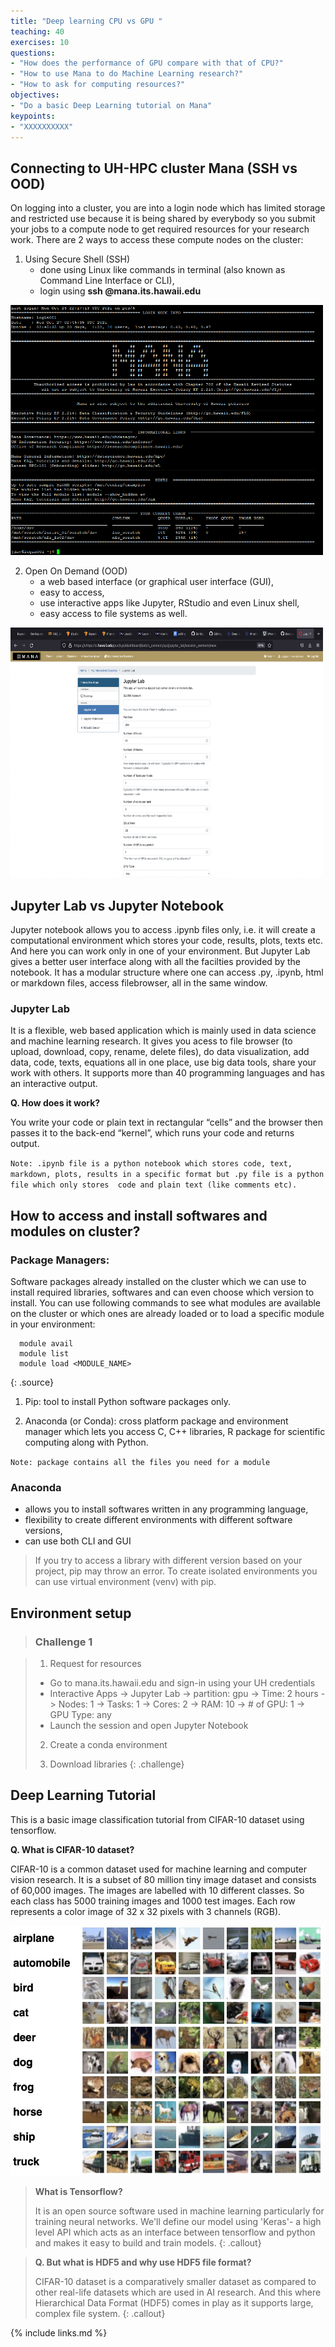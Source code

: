 ```yaml
---
title: "Deep learning CPU vs GPU "
teaching: 40
exercises: 10
questions:
- "How does the performance of GPU compare with that of CPU?"
- "How to use Mana to do Machine Learning research?"
- "How to ask for computing resources?"
objectives:
- "Do a basic Deep Learning tutorial on Mana"
keypoints:
- "XXXXXXXXXX" 
---
```


## Connecting to UH-HPC cluster Mana (SSH vs OOD)

On logging into a cluster, you are into a login node which has limited storage and restricted use because it is being shared by everybody so you submit your jobs to a compute node to get required resources for your research work. There are 2 ways to access these compute nodes on the cluster:
1. Using Secure Shell (SSH)
   - done using Linux like commands in terminal (also known as Command Line Interface or CLI),
   - login using **ssh <username>@mana.its.hawaii.edu**
  
  <img src="../fig/CLI.png" width="500" height="400">
  
2. Open On Demand (OOD)
   - a web based interface (or graphical user interface (GUI),
   - easy to access,
   - use interactive apps like Jupyter, RStudio and even Linux shell,
   - easy access to file systems as well.
  
 <img src="../fig/MANA.png" width="500" height="400">
                                             
  
## Jupyter Lab vs Jupyter Notebook

Jupyter notebook allows you to access .ipynb files only, i.e. it will create a computational environment which stores your code, results, plots, texts etc. And here you can work only in one of your environment. But Jupyter Lab gives a better user interface along with all the facilties provided by the notebook. It has a modular structure where one can access .py, .ipynb, html or markdown files, access filebrowser, all in the same window. 
  
### Jupyter Lab
It is a flexible, web based application which is mainly used in data science and machine learning research. It gives you acess to file browser (to upload, download, copy, rename, delete files), do data visualization, add data, code, texts, equations all in one place, use big data tools, share your work with others. It supports more than 40 programming languages and has an interactive output. 
  
**Q. How does it work?**
  
You write your code or plain text in rectangular “cells” and the browser then passes it to the back-end “kernel”, which runs your code and returns output.

`Note: .ipynb file is a python notebook which stores code, text, markdown, plots, results in a specific format but .py file is a python file which only stores 
 code and plain text (like comments etc).`  
  
## How to access and install softwares and modules on cluster?
  
### Package Managers:
Software packages already installed on the cluster which we can use to install required libraries, softwares and can even choose which version to install.
You can use following commands to see what modules are available on the cluster or which ones are already loaded or to load a specific module in your environment:

~~~
  module avail
  module list 
  module load <MODULE_NAME>
~~~
{: .source}
  
1. Pip: tool to install Python software packages only. 

2. Anaconda (or Conda): cross platform package and environment manager which lets you access C, C++ libraries, R package for scientific computing along with Python.
  
`Note: package contains all the files you need for a module`  

### Anaconda
- allows you to install softwares written in any programming language,
- flexibility to create different environments with different software versions,
- can use both CLI and GUI
  
> If you try to access a library with different version based on your project, pip may throw an error. To create isolated environments you can use virtual environment (venv) with pip.
  
## Environment setup

> ### **Challenge 1**
  
> 1. Request for resources
>
> * Go to mana.its.hawaii.edu and sign-in using your UH credentials  
> * Interactive Apps -> Jupyter Lab -> partition: gpu -> Time: 2 hours -> Nodes: 1 -> Tasks: 1 -> Cores: 2 -> RAM: 10 -> # of GPU: 1 -> GPU Type: any
> * Launch the session and open Jupyter Notebook
>  
> 2. Create a conda environment
>  
> 3. Download libraries
{: .challenge} 
  
## Deep Learning Tutorial

This is a basic image classification tutorial from CIFAR-10 dataset using tensorflow. 
  
**Q. What is CIFAR-10 dataset?**
  
CIFAR-10 is a common dataset used for machine learning and computer vision research. It is a subset of 80 million tiny image dataset and consists of 60,000 images. The images are labelled with 10 different classes. So each class has 5000 training images and 1000 test images. Each row represents a color image of 32 x 32 pixels with 3 channels (RGB).   
  
 <img src="../fig/CIFAR-10.jpg" width="500" height="400">
 
> **What is Tensorflow?** 
>
> It is an open source software used in machine learning particularly for training neural networks. We'll define our model using 'Keras'- a high level API which acts as an interface between tensorflow and python and makes it easy to build and train models.
{: .callout}
  
> **Q. But what is HDF5 and why use HDF5 file format?**
> 
> CIFAR-10 dataset is a comparatively smaller dataset as compared to other real-life datasets which are used in AI research. And this where Hierarchical Data Format (HDF5) comes in play as it supports large, complex file system.
{: .callout}  


  


{% include links.md %}

